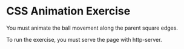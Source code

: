 # CSS Animation Exercise

You must animate the ball movement along the parent square edges.

To run the exercise, you must serve the page with http-server.